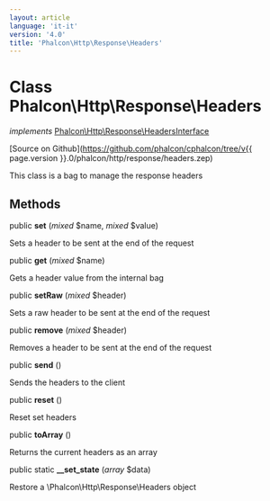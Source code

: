```yaml
---
layout: article
language: 'it-it'
version: '4.0'
title: 'Phalcon\Http\Response\Headers'
---
```

# Class **Phalcon\Http\Response\Headers**

*implements* [Phalcon\Http\Response\HeadersInterface](Phalcon_Http_Response_HeadersInterface)

[Source on Github](https://github.com/phalcon/cphalcon/tree/v{{ page.version }}.0/phalcon/http/response/headers.zep)

This class is a bag to manage the response headers

## Methods

public **set** (*mixed* $name, *mixed* $value)

Sets a header to be sent at the end of the request

public **get** (*mixed* $name)

Gets a header value from the internal bag

public **setRaw** (*mixed* $header)

Sets a raw header to be sent at the end of the request

public **remove** (*mixed* $header)

Removes a header to be sent at the end of the request

public **send** ()

Sends the headers to the client

public **reset** ()

Reset set headers

public **toArray** ()

Returns the current headers as an array

public static **__set_state** (*array* $data)

Restore a \Phalcon\Http\Response\Headers object